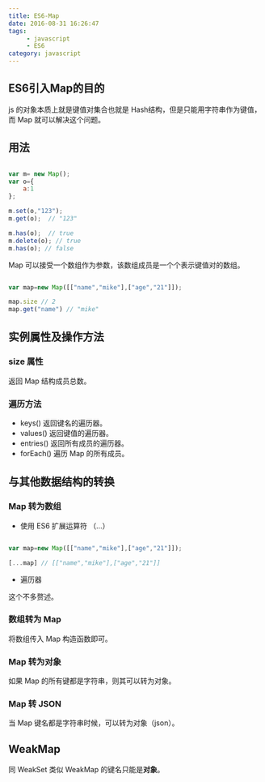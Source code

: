 ```yaml
---
title: ES6-Map
date: 2016-08-31 16:26:47
tags: 
	 - javascript
	 - ES6
category: javascript
---
```


## ES6引入Map的目的

js 的对象本质上就是键值对集合也就是 Hash结构，但是只能用字符串作为键值，而 Map 就可以解决这个问题。

## 用法

```js

var m= new Map();
var o={
	a:1
};

m.set(o,"123");
m.get(o);  // "123"

m.has(o);  // true
m.delete(o); // true
m.has(o); // false

```

<!-- more -->
Map 可以接受一个数组作为参数，该数组成员是一个个表示键值对的数组。

```js

var map=new Map([["name","mike"],["age","21"]]);

map.size // 2
map.get("name") // "mike"

```

## 实例属性及操作方法

### size 属性

返回 Map 结构成员总数。

### 遍历方法

* keys() 返回键名的遍历器。
* values() 返回键值的遍历器。
* entries() 返回所有成员的遍历器。
* forEach() 遍历 Map 的所有成员。

## 与其他数据结构的转换

### Map 转为数组

* 使用 ES6 扩展运算符 （...）

```js

var map=new Map([["name","mike"],["age","21"]]);

[...map] // [["name","mike"],["age","21"]]

```

* 遍历器

这个不多赘述。

### 数组转为 Map 

将数组传入 Map 构造函数即可。

### Map 转为对象

如果 Map 的所有键都是字符串，则其可以转为对象。

### Map 转 JSON

当 Map 键名都是字符串时候，可以转为对象（json）。

## WeakMap

同 WeakSet 类似 WeakMap 的键名只能是**对象**。
